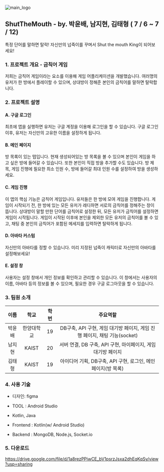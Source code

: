 ![main_logo](https://github.com/tylerkim1/ShutTheMouth/assets/61447161/c192c6bf-5150-4dc3-8bf7-5488506f69e2)

## ShutTheMouth - by. 박윤배, 남지현, 김태형 ( 7 / 6 ~ 7 / 12)

특정 단어를 말하면 탈락! 자신만의 넙죽이를 꾸며서 Shut the mouth King이 되어보세요!

### 1. 프로젝트 개요 - 금칙어 게임

저희는 금칙어 게임이라는 요소를 이용해 게임 어플리케이션을 개발했습니다. 여러명의 유저가 한 방에서 플레이할 수 있으며, 상대방이 정해준 본인의 금칙어를 말하면 탈락합니다.
 
### 2. 프로젝트 설명

#### A. 구글 로그인
최초에 앱을 실행하면 유저는 구글 계정을 이용해 로그인을 할 수 있습니다. 구글 로그인 이후, 유저는 자신만의 고유한 이름을 설정하게 됩니다.

#### B. 메인 페이지
방 목록이 있는 탭입니다. 현재 생성되어있는 방 목록을 볼 수 있으며 본인이 게임을 하고 싶은 방에 들어갈 수 있습니다. 또한 본인이 직접 방을 추가할 수도 있습니다. 방 제목, 게임 진행에 필요한 최소 인원 수, 방에 들어갈 최대 인원 수를 설정하여 방을 생성하세요.

#### C. 게임 진행
이 앱의 핵심 기능은 금칙어 게임입니다. 유저들은 한 방에 모여 게임을 진행합니다. 게임이 시작되기 전, 한 방에 있는 모든 유저가 레디하면 서로의 금칙어를 정해주는 창이 뜹니다.
상대방이 말할 만한 단어를 금칙어로 설정한 뒤, 모든 유저가 금칙어를 설정하면 게임이 시작됩니다. 게임이 시작된 이후에 본인을 제외한 모든 유저의 금칙어를 볼 수 있고, 채팅 중 본인의 금칙어가 포함된 메세지를 입력하면 탈락하게 됩니다.

#### D. 아바타 커스텀
자신만의 아바타를 정할 수 있습니다. 미리 지정된 넙죽이 캐릭터로 자신만의 아바타를 설정해보세요!

#### E. 설정 창
사용자는 설정 창에서 개인 정보를 확인하고 관리할 수 있습니다. 이 창에서는 사용자의 이름, 아바타 등의 정보를 볼 수 있으며, 필요한 경우 구글 로그아웃을 할 수 있습니다.

### 3. 팀원 소개

|이름|학교|학번|주요역할|
|:------:|:-----:|:-----:|:-----:|
|박윤배|한양대학교|19|DB구축, API 구현, 게임 대기방 페이지, 게임 진행 페이지, 채팅 기능(socket)|
|남지현|KAIST|20|서버 연결, DB 구축, API 구현, 마이페이지, 게임 대기방 페이지|
|김태형|KAIST|19|아이디어 기획, DB구축, API 구현, 로그인, 메인 페이지(방 목록)|

### 4. 사용 기술
- 디자인: figma
- TOOL : Android Studio
- Kotlin, Java

- Frontend : Kotlin(w/ Android Studio)
- Backend : MongoDB, Node.js, Socket.io
  

### 5. 다운로드
https://drive.google.com/file/d/1a8rezPPiwCE_bV1psrzJsxa2dhEqKqSy/view?usp=sharing
